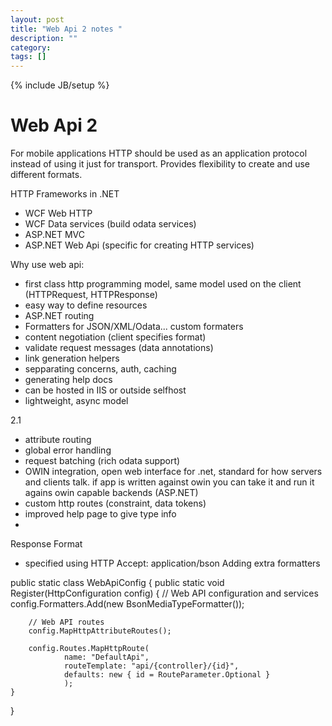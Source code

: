 ```yaml
---
layout: post
title: "Web Api 2 notes "
description: ""
category: 
tags: []
---
```

{% include JB/setup %}

# Web Api 2

For mobile applications HTTP should be used as an application protocol instead of using it just for transport.
Provides flexibility to create and use different formats.

HTTP Frameworks in .NET
- WCF Web HTTP
- WCF Data services (build odata services)
- ASP.NET MVC
- ASP.NET Web Api (specific for creating HTTP services)

Why use web api:
- first class http programming model, same model used on the client (HTTPRequest, HTTPResponse)
- easy way to define resources
- ASP.NET routing 
- Formatters for JSON/XML/Odata... custom formaters
- content negotiation (client specifies format)
- validate request messages (data annotations)
- link generation helpers
- sepparating concerns, auth, caching
- generating help docs
- can be hosted in IIS or outside selfhost
- lightweight, async model

2.1
- attribute routing
- global error handling
- request batching (rich odata support)
- OWIN integration, open web interface for .net, standard for how servers and clients talk. if app is written against owin you can take it and run it agains owin capable backends (ASP.NET)
- custom http routes (constraint, data tokens)
- improved help page to give type info
- 

Response Format
- specified using HTTP
	Accept: application/bson
Adding extra formatters

public static class WebApiConfig
{
	public static void Register(HttpConfiguration config)
	{
		// Web API configuration and services
		config.Formatters.Add(new BsonMediaTypeFormatter());

		// Web API routes
		config.MapHttpAttributeRoutes();

		config.Routes.MapHttpRoute(
				name: "DefaultApi",
				routeTemplate: "api/{controller}/{id}",
				defaults: new { id = RouteParameter.Optional }
				);
	}
}





